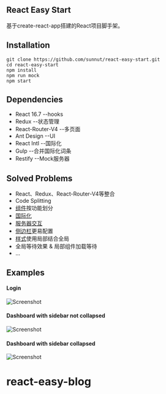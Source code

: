 ## React Easy Start
基于create-react-app搭建的React项目脚手架。
## Installation
```
git clone https://github.com/sunnut/react-easy-start.git
cd react-easy-start
npm install
npm run mock
npm start
```  
## Dependencies
* React 16.7      --hooks
* Redux           --状态管理
* React-Router-V4 --多页面
* Ant Design      --UI
* React Intl      --国际化
* Gulp            --合并国际化词条
* Restify         --Mock服务器
## Solved Problems
* React、Redux、React-Router-V4等整合
* Code Splitting
* [组件](https://zhuanlan.zhihu.com/p/40134493)按功能划分
* [国际化](https://zhuanlan.zhihu.com/p/40176138)
* [服务器交互](https://zhuanlan.zhihu.com/p/40512216)
* [侧边栏](https://zhuanlan.zhihu.com/p/41111300)更易配置
* [样式](https://zhuanlan.zhihu.com/p/50837353)使用局部结合全局
* 全局等待效果 & 局部组件加载等待
* ...
## Examples
#### Login
![Screenshot](https://github.com/sunnut/react-easy-start/blob/master/images/ex1.png?raw=true "login")
#### Dashboard with sidebar not collapsed
![Screenshot](https://github.com/sunnut/react-easy-start/blob/master/images/ex2.png?raw=true "dashboard")
#### Dashboard with sidebar collapsed
![Screenshot](https://github.com/sunnut/react-easy-start/blob/master/images/ex3.png?raw=true "dashboard")
# react-easy-blog
